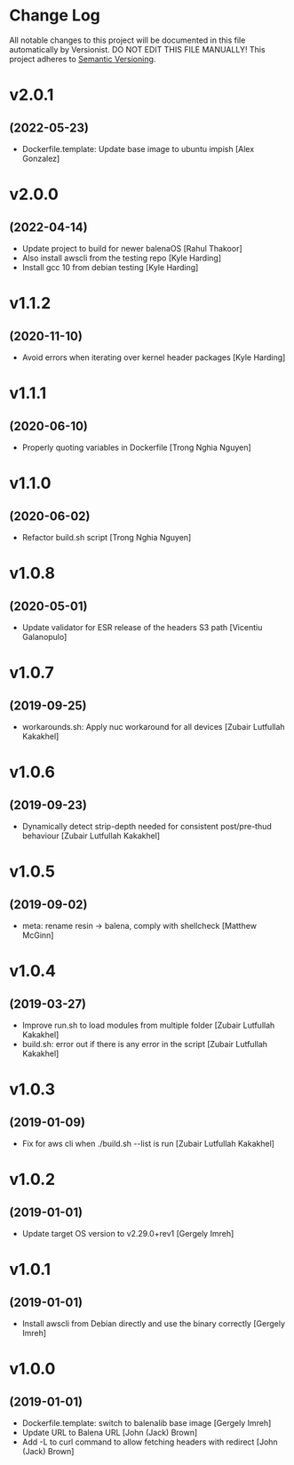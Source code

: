 # Change Log

All notable changes to this project will be documented in this file
automatically by Versionist. DO NOT EDIT THIS FILE MANUALLY!
This project adheres to [Semantic Versioning](http://semver.org/).

# v2.0.1
## (2022-05-23)

* Dockerfile.template: Update base image to ubuntu impish [Alex Gonzalez]

# v2.0.0
## (2022-04-14)

* Update project to build for newer balenaOS [Rahul Thakoor]
* Also install awscli from the testing repo [Kyle Harding]
* Install gcc 10 from debian testing [Kyle Harding]

# v1.1.2
## (2020-11-10)

* Avoid errors when iterating over kernel header packages [Kyle Harding]

# v1.1.1
## (2020-06-10)

* Properly quoting variables in Dockerfile [Trong Nghia Nguyen]

# v1.1.0
## (2020-06-02)

* Refactor build.sh script [Trong Nghia Nguyen]

# v1.0.8
## (2020-05-01)

* Update validator for ESR release of the headers S3 path [Vicentiu Galanopulo]

# v1.0.7
## (2019-09-25)

* workarounds.sh: Apply nuc workaround for all devices [Zubair Lutfullah Kakakhel]

# v1.0.6
## (2019-09-23)

* Dynamically detect strip-depth needed for consistent post/pre-thud behaviour [Zubair Lutfullah Kakakhel]

# v1.0.5
## (2019-09-02)

* meta: rename resin -> balena, comply with shellcheck [Matthew McGinn]

# v1.0.4
## (2019-03-27)

* Improve run.sh to load modules from multiple folder [Zubair Lutfullah Kakakhel]
* build.sh: error out if there is any error in the script [Zubair Lutfullah Kakakhel]

# v1.0.3
## (2019-01-09)

* Fix for aws cli when ./build.sh --list is run [Zubair Lutfullah Kakakhel]

# v1.0.2
## (2019-01-01)

* Update target OS version to v2.29.0+rev1 [Gergely Imreh]

# v1.0.1
## (2019-01-01)

* Install awscli from Debian directly and use the binary correctly [Gergely Imreh]

# v1.0.0
## (2019-01-01)

* Dockerfile.template: switch to balenalib base image [Gergely Imreh]
* Update URL to Balena URL [John (Jack) Brown]
* Add -L to curl command to allow fetching headers with redirect [John (Jack) Brown]
